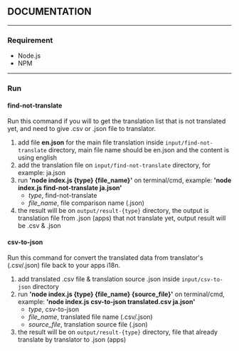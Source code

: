 ## DOCUMENTATION 
---
### Requirement
- Node.js
- NPM
 
---
### Run
#### find-not-translate
Run this command if you will to get the translation list that is not translated yet, and need to give .csv or .json file to translator.

1. add file **en.json** for the main file translation inside `input/find-not-translate` directory, main file name should be en.json and the content is using english
2. add the translation file on `input/find-not-translate` directory, for example: ja.json
3. run **'node index.js {type} {file_name}'** on terminal/cmd, example: **'node index.js find-not-translate ja.json'** 
    - *type*, find-not-translate
    - *file_name*, file comparison name (.json)
4. the result will be on `output/result-{type}` directory, the output is translation file from .json (apps) that not translate yet, output result will be .csv & .json

#### csv-to-json
Run this command for convert the translated data from translator's (.csv/.json) file back to your apps i18n.

1. add translated .csv file & translation source .json inside `input/csv-to-json` directory
2. run **'node index.js {type} {file_name} {source_file}'** on terminal/cmd, example: **'node index.js csv-to-json translated.csv ja.json'**
    - *type*, csv-to-json
    - *file_name*, translated file name (.csv/.json)
    - *source_file*, translation source file (.json)
3. the result will be on `output/result-{type}` directory, file that already translate by translator to .json (apps)
